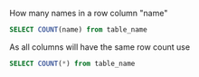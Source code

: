 

How many names in a row column "name"

```sql
SELECT COUNT(name) from table_name
```

As all columns will have the same row count use

```sql
SELECT COUNT(*) from table_name
```





